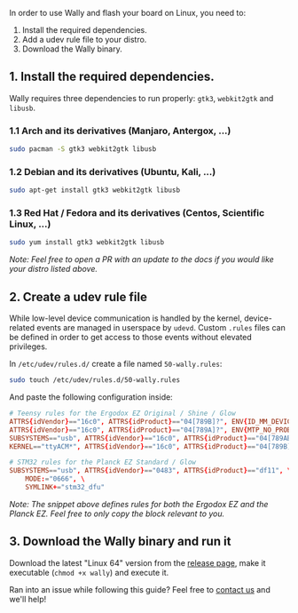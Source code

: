 In order to use Wally and flash your board on Linux, you need to:

1. Install the required dependencies.
2. Add a udev rule file to your distro.
3. Download the Wally binary.

## 1. Install the required dependencies.

Wally requires three dependencies to run properly: `gtk3`, `webkit2gtk` and `libusb`.

### 1.1 Arch and its derivatives (Manjaro, Antergox, ...)
```bash
sudo pacman -S gtk3 webkit2gtk libusb
```

### 1.2 Debian and its derivatives (Ubuntu, Kali, ...)
```bash
sudo apt-get install gtk3 webkit2gtk libusb
```

### 1.3 Red Hat / Fedora and its derivatives (Centos, Scientific Linux, ...)
```bash
sudo yum install gtk3 webkit2gtk libusb
```

_Note: Feel free to open a PR with an update to the docs if you would like your distro listed above._

## 2. Create a udev rule file
While low-level device communication is handled by the kernel, device-related events are managed in userspace by `udevd`. Custom `.rules` files can be defined in order to get access to those events without elevated privileges.

In `/etc/udev/rules.d/` create a file named `50-wally.rules`:
```bash
sudo touch /etc/udev/rules.d/50-wally.rules
```

And paste the following configuration inside:

```conf
# Teensy rules for the Ergodox EZ Original / Shine / Glow
ATTRS{idVendor}=="16c0", ATTRS{idProduct}=="04[789B]?", ENV{ID_MM_DEVICE_IGNORE}="1"
ATTRS{idVendor}=="16c0", ATTRS{idProduct}=="04[789A]?", ENV{MTP_NO_PROBE}="1"
SUBSYSTEMS=="usb", ATTRS{idVendor}=="16c0", ATTRS{idProduct}=="04[789ABCD]?", MODE:="0666"
KERNEL=="ttyACM*", ATTRS{idVendor}=="16c0", ATTRS{idProduct}=="04[789B]?", MODE:="0666"

# STM32 rules for the Planck EZ Standard / Glow
SUBSYSTEMS=="usb", ATTRS{idVendor}=="0483", ATTRS{idProduct}=="df11", \
    MODE:="0666", \
    SYMLINK+="stm32_dfu"
```

_Note: The snippet above defines rules for both the Ergodox EZ and the Planck EZ. Feel free to only copy the block relevant to you._

## 3. Download the Wally binary and run it

Download the latest "Linux 64" version from the [release page](https://github.com/zsa/wally/releases), make it executable (`chmod +x wally`) and execute it.

Ran into an issue while following this guide? Feel free to [contact us](mailto:contact@ergodox-ez.com) and we'll help!